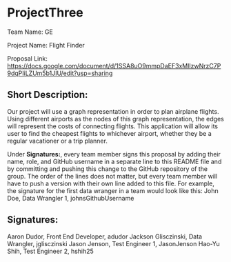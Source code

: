 # ProjectThree
Team Name: GE

Project Name: Flight Finder

Proposal Link: https://docs.google.com/document/d/1SSA8uO9mmpDaEF3xMlIzwNrzC7P9dqPIiLZUm5b1JIU/edit?usp=sharing

## Short Description:
Our project will use a graph representation in order to plan airplane flights. Using different airports as the nodes of this graph representation, the edges will represent the costs of connecting flights. This application will allow its user to find the cheapest flights to whichever airport, whether they be a regular vacationer or a trip planner. 

Under **Signatures:**, every team member signs this proposal by adding their name, role, and GitHub username in a separate line to this README file and by committing and pushing this change to the GitHub repository of the group. The order of the lines does not matter, but every team member will have to push a version with their own line added to this file. For example, the signature for the first data wranger in a team would look like this:
John Doe, Data Wrangler 1, johnsGithubUsername

## Signatures:
Aaron Dudor, Front End Developer, adudor
Jackson Glisczinski, Data Wrangler, jglisczinski
Jason Jenson, Test Engineer 1, JasonJenson
Hao-Yu Shih, Test Engineer 2, hshih25
